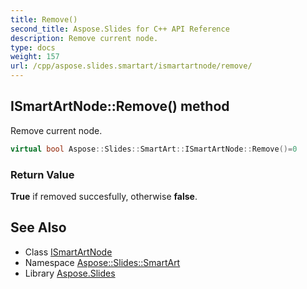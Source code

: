 ```yaml
---
title: Remove()
second_title: Aspose.Slides for C++ API Reference
description: Remove current node.
type: docs
weight: 157
url: /cpp/aspose.slides.smartart/ismartartnode/remove/
---
```

## ISmartArtNode::Remove() method


Remove current node.

```cpp
virtual bool Aspose::Slides::SmartArt::ISmartArtNode::Remove()=0
```


### Return Value

**True** if removed succesfully, otherwise **false**.

## See Also

* Class [ISmartArtNode](./)
* Namespace [Aspose::Slides::SmartArt](../)
* Library [Aspose.Slides](../../)